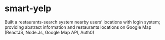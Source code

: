 # smart-yelp
Built a restaurants-search system nearby users’ locations with login system; providing abstract information and restaurants locations on Google Map (ReactJS, Node.Js, Google Map API, Auth0)
